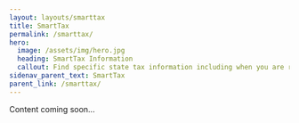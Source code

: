 ```yaml
---
layout: layouts/smarttax
title: SmartTax
permalink: /smarttax/
hero:
  image: /assets/img/hero.jpg
  heading: SmartTax Information
  callout: Find specific state tax information including when you are required to pay taxes and when you are exempt
sidenav_parent_text: SmartTax
parent_link: /smarttax/
---
```


Content coming soon...


